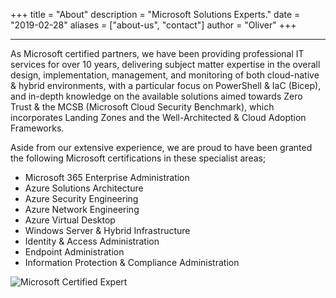 +++
title = "About"
description = "Microsoft Solutions Experts."
date = "2019-02-28"
aliases = ["about-us", "contact"]
author = "Oliver"
+++
***
As Microsoft certified partners, we have been providing professional IT services for over 10 years, delivering subject matter expertise in the overall design, implementation, management, and monitoring of both cloud-native & hybrid environments, with a particular focus on PowerShell & IaC (Bicep), and in-depth knowledge on the available solutions aimed towards Zero Trust & the MCSB (Microsoft Cloud Security Benchmark), which incorporates Landing Zones and the Well-Architected & Cloud Adoption Frameworks.

Aside from our extensive experience, we are proud to have been granted the following Microsoft certifications in these specialist areas;

* Microsoft 365 Enterprise Administration
* Azure Solutions Architecture
* Azure Security Engineering
* Azure Network Engineering
* Azure Virtual Desktop
* Windows Server & Hybrid Infrastructure
* Identity & Access Administration
* Endpoint Administration
* Information Protection & Compliance Administration

![Microsoft Certified Expert](/img/about/microsoft-certified-expert-badge.svg)
